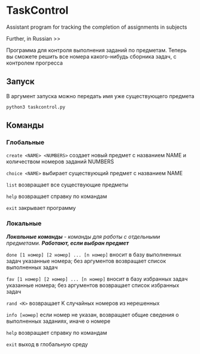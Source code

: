 # TaskControl

Assistant program for tracking the completion of assignments in subjects

Further, in Russian >>

Программа для контроля выполнения заданий по предметам.
Теперь вы сможете решить все номера какого-нибудь сборника задач, с контролем прогресса

## Запуск

В аргумент запуска можно передать имя уже существующего предмета

```shell
python3 taskcontrol.py
```

## Команды

### Глобальные

`create <NAME> <NUMBERS>` создает новый предмет с названием NAME и количеством номеров заданий NUMBERS

`choice <NAME>` выбирает существующий предмет с названием NAME

`list` возвращает все существующие предметы

`help` возвращает справку по командам

`exit` закрывает программу

### Локальные

_**Локальные команды** - команды для работы с отдельными предметами. **Работают, если выбран предмет**_

`done [1 номер] [2 номер] ... [n номер]` вносит в базу выполненных задач указанные номера;
    без аргументов возвращает список выполненных задач

`fav [1 номер] [2 номер] ... [n номер]` вносит в базу избранных задач указанные номера;
    без аргументов возвращает список избранных задач

`rand <K>` возвращает K случайных номеров из нерешенных

`info [номер]` если номер не указан, возвращает общие сведения о выполненных заданиях, иначе о номере

`help` возвращает справку по командам

`exit` выход в глобальную среду

